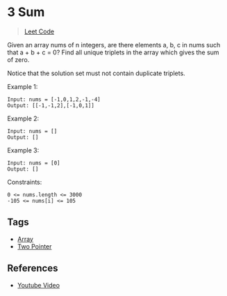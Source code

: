 # 3 Sum

> [Leet Code](https://leetcode.com/problems/3sum/)

Given an array nums of n integers, are there elements a, b, c in nums such that a + b + c = 0? Find all unique triplets in the array which gives the sum of zero.

Notice that the solution set must not contain duplicate triplets.

Example 1:

```
Input: nums = [-1,0,1,2,-1,-4]
Output: [[-1,-1,2],[-1,0,1]]
```

Example 2:

```
Input: nums = []
Output: []
```

Example 3:

```
Input: nums = [0]
Output: []
```

Constraints:

```
0 <= nums.length <= 3000
-105 <= nums[i] <= 105
```

## Tags

- [Array](./.tags/Array.md)
- [Two Pointer](./.tags/TwoPointer.md)

## References

- [Youtube Video](https://www.youtube.com/watch?v=Ca7k53qcTic&t=1088s)
